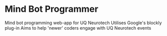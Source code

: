 # Mind Bot Programmer

Mind bot programming web-app for UQ Neurotech
Utilises Google's blockly plug-in
Aims to help 'newer' coders engage with UQ Neurotech events
